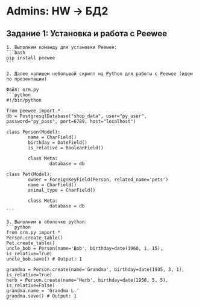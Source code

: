 # Admins: HW → БД2

## Задание 1: Установка  и работа с Peewee
	
	1. Выполним команду для установки Peewee:
	```bash
	pip install peewee
	```

	2. Далее напишем небольшой скрипт на Python для работы с Peewee (идем по презентации)

	Файл: orm.py
	```python
	#!/bin/python

	from peewee import *
	db = PostgresqlDatabase("shop_data", user="py_user", password="py_pass", port=6789, host="localhost")

	class Person(Model):
			name = CharField()
			birthday = DateField()
			is_relative = BooleanField()

			class Meta:
					database = db

	class Pet(Model):
			owner = ForeignKeyField(Person, related_name='pets')
			name = CharField()
			animal_type = CharField()

			class Meta:
					database = db
	```
	
	3. Выполним в оболочке python:
	```python
	from orm.py import *
	Person.create_table() 
	Pet.create_table()
	uncle_bob = Person(name='Bob', birthday=date(1960, 1, 15), is_relative=True)
	uncle_bob.save() # Output: 1

	grandma = Person.create(name='Grandma', birthday=date(1935, 3, 1), is_relative=True)
	herb = Person.create(name='Herb', birthday=date(1950, 5, 5), is_relative=False)
	grandma.name = 'Grandma L.'
	grandma.save() # Output: 1
	```
	